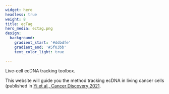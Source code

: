```yaml
---
widget: hero
headless: true
weight: 8
title: ecTag
hero_media: ectag.png
design:
  background:
    gradient_start: '#ddbdfe'
    gradient_end: '#5f03bb'
    text_color_light: true

---
```


Live-cell ecDNA tracking toolbox.

This website will guide you the method tracking ecDNA in living cancer cells (published in [Yi et al., Cancer Discovery 2021](https://cancerdiscovery.aacrjournals.org/content/12/2/468).


